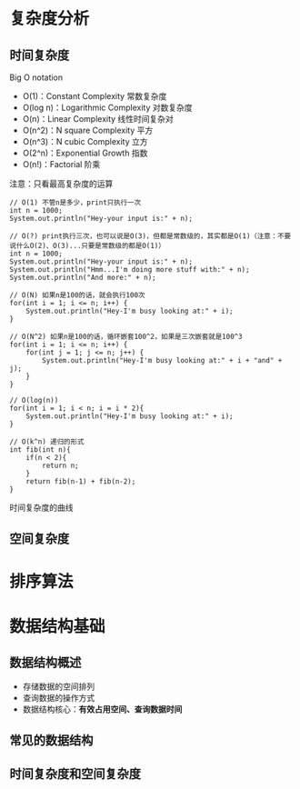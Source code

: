 # 复杂度分析
## 时间复杂度
Big O notation
- O(1)：Constant Complexity 常数复杂度
- O(log n)：Logarithmic Complexity 对数复杂度
- O(n)：Linear Complexity 线性时间复杂对
- O(n^2)：N square Complexity 平方
- O(n^3)：N cubic Complexity 立方
- O(2^n)：Exponential Growth 指数
- O(n!)：Factorial 阶乘

注意：只看最高复杂度的运算

```
// O(1) 不管n是多少，print只执行一次
int n = 1000;
System.out.println("Hey-your input is:" + n);

// O(?) print执行三次，也可以说是O(3)，但都是常数级的，其实都是O(1)（注意：不要说什么O(2)、O(3)...只要是常数级的都是O(1)）
int n = 1000;
System.out.println("Hey-your input is:" + n);
System.out.println("Hmm...I'm doing more stuff with:" + n);
System.out.println("And more:" + n);

// O(N) 如果n是100的话，就会执行100次
for(int i = 1; i <= n; i++) {
    System.out.println("Hey-I'm busy looking at:" + i);
}

// O(N^2) 如果n是100的话，循环嵌套100^2，如果是三次嵌套就是100^3
for(int i = 1; i <= n; i++) {
    for(int j = 1; j <= n; j++) {
        System.out.println("Hey-I'm busy looking at:" + i + "and" + j);
    }
}

// O(log(n))
for(int i = 1; i < n; i = i * 2){
    System.out.println("Hey-I'm busy looking at:" + i);
}

// O(k^n) 递归的形式
int fib(int n){
    if(n < 2){
        return n;
    }
    return fib(n-1) + fib(n-2);
}
```
时间复杂度的曲线
## 空间复杂度

# 排序算法
# 数据结构基础
## 数据结构概述
- 存储数据的空间排列
- 查询数据的操作方式
- 数据结构核心：**有效占用空间、查询数据时间**
## 常见的数据结构
## 时间复杂度和空间复杂度
